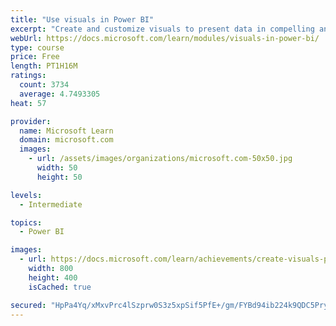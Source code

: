 ```yaml
---
title: "Use visuals in Power BI"
excerpt: "Create and customize visuals to present data in compelling and insightful ways."
webUrl: https://docs.microsoft.com/learn/modules/visuals-in-power-bi/
type: course
price: Free
length: PT1H16M
ratings:
  count: 3734
  average: 4.7493305
heat: 57

provider:
  name: Microsoft Learn
  domain: microsoft.com
  images:
    - url: /assets/images/organizations/microsoft.com-50x50.jpg
      width: 50
      height: 50

levels:
  - Intermediate

topics:
  - Power BI

images:
  - url: https://docs.microsoft.com/learn/achievements/create-visuals-power-bi-desktop-social.png
    width: 800
    height: 400
    isCached: true

secured: "HpPa4Yq/xMxvPrc4lSzprw0S3z5xpSif5PfE+/gm/FYBd94ib224k9QDC5PryeliyPwuT4Am0NjjC27QTC5OIaStd72rx3DQeAAt3UxQMah3G8j872D0z6eoUmmiUn53Kcc22RQNBeIs8QkF7i23zaKno7uFGYd8tNkyInrlAItXyjF2fxGGKuIzzXinKKRHmTEc5rCeEtd21Ug01kjKJNpS8n4NTkPIdnk5lNs3JYDZK2ksGsH7aHZ09gaDBs9vcgZV6qb/c5QVZrSCNg5+7cg0jPfGKOdGNOktE/SagOA0+/xEjzefS2G5OeScLXVJJXukaSiDDGh8AKaEPW5j10v77zuRuRYu9op0wUDPItt+vxhPoCcVVrscdjkKsjyfF1w3y1EN7mHdeXKIwM37AUSvmMpKXQmVNni15uhhfT0=;oJ2cAFvkFYSCAMtdqRCOEQ=="
---
```


